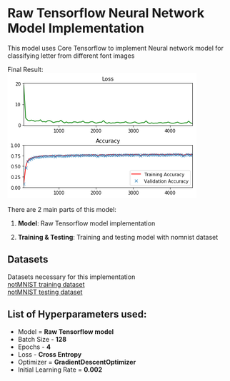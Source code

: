 # Raw Tensorflow Neural Network Model Implementation 

This model uses Core Tensorflow to implement Neural network model for classifying letter from different font images 

Final Result:  
<img src="validation-accuracy-result.png">

There are 2 main parts of this model:

1. **Model**: Raw Tensorflow model implementation

2. **Training & Testing**: Training and testing model with nomnist dataset 

## Datasets

Datasets necessary for this implementation  
[notMNIST training dataset](https://s3.amazonaws.com/udacity-sdc/notMNIST_train.zip)  
[notMNIST testing dataset](https://s3.amazonaws.com/udacity-sdc/notMNIST_test.zip) 

## List of Hyperparameters used:

* Model = **Raw Tensorflow model**
* Batch Size - **128** 
* Epochs - **4**  
* Loss - **Cross Entropy** 
* Optimizer  = **GradientDescentOptimizer**  
* Initial Learning Rate = **0.002**

